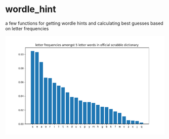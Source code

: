 # wordle_hint
a few functions for getting wordle hints and calculating best guesses based on letter frequencies


![freqs](Figure_1.png)
